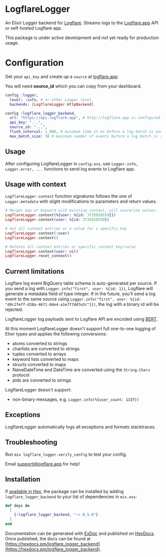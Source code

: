 # LogflareLogger

An Elixir Logger backend for [Logflare](https://github.com/Logflare/logflare). Streams logs to the [Logflare.app](https://logflare.app) API or self-hosted Logflare app.

This package is under active development and not yet ready for production usage.

# Configuration

Get your `api_key` and create up a `source` at [logflare.app](https://logflare.app)

You will need **source_id** which you can copy from your dashboard.

```elixir
config :logger,
  level: :info, # or other Logger level,
  backends: [LogflareLogger.HttpBackend]

config :logflare_logger_backend,
  url: "https://api.logflare.app", # http://logflare.app is configured by defaul and you can set your own url
  api_key: "...",
  source_id: "...",
  flush_interval: 1_000, # minimum time in ms before a log batch is sent to the server ",
  max_batch_size: 50 # maximum number of events before a log batch is sent to the server
```

## Usage

After configuring LogflareLogger in `config.exs`, use `Logger.info, Logger.error, ...` functions to send log events to Logflare app.

## Usage with context

`LogflareLogger.context` function signatures follows the one of `Logger.metadata` with slight modifications to parameters and return values.

```elixir
# Merges map or keyword with existing context, will overwrite values.
LogflareLogger.context(%{user: %{id: 3735928559}})
LogflareLogger.context(user: %{id: 3735928559})

# Get all context entries or a value for a specific key
LogflareLogger.context(:user)
LogflareLogger.context()

# Deletes all context entries or specific context key/value
LogflareLogger.context(user: nil)
LogflareLogger.reset_context()
```

## Current limitations

Logflare log event BigQuery table schema is auto-generated per source. If you send a log with `Logger.info("first", user: %{id: 1})`, Logflare will generate a metadata field of type integer. If in the future, you'll send a log event to the same source using `Logger.info("first", user: %{id: "d9c2feff-d38a-4671-8de4-a1e7f7dd7e3c"1})`, the log with a binary id will be rejected.

LogflareLogger log payloads sent to Logflare API are encoded using [BERT](http://bert-rpc.org).

At this moment LogflareLogger doesn't support full one-to-one logging of Elixir types and applies the following conversions:

* atoms converted to strings
* charlists are converted to strings
* tuples converted to arrays
* keyword lists converted to maps
* structs converted to maps
* NaiveDateTime and DateTime are converted using the `String.Chars` protocol
* pids are converted to strings

LogflareLogger doesn't support:

* non-binary messages, e.g. `Logger.info(%{user_count: 1337})`

## Exceptions

LogflareLogger automatically logs all exceptions and formats stacktraces.

## Troubleshooting

Run `mix logflare_logger.verify_config` to test your config.

Email <support@logflare.app> for help!

## Installation

If [available in Hex](https://hex.pm/docs/publish), the package can be installed
by adding `logflare_logger_backend` to your list of dependencies in `mix.exs`:

```elixir
def deps do
  [
    {:logflare_logger_backend, "~> 0.5.0"}
  ]
end
```

Documentation can be generated with [ExDoc](https://github.com/elixir-lang/ex_doc)
and published on [HexDocs](https://hexdocs.pm). Once published, the docs can
be found at [https://hexdocs.pm/logflare_logger_backend](https://hexdocs.pm/logflare_logger_backend).
